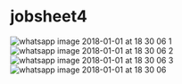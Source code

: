 # jobsheet4



![whatsapp image 2018-01-01 at 18 30 06 1](https://user-images.githubusercontent.com/22139208/34467547-b397ec9a-ef27-11e7-8362-9a84853e6d0c.jpeg)
![whatsapp image 2018-01-01 at 18 30 06 2](https://user-images.githubusercontent.com/22139208/34467548-b3cc8c34-ef27-11e7-8545-3d8ba6a75e72.jpeg)
![whatsapp image 2018-01-01 at 18 30 06 3](https://user-images.githubusercontent.com/22139208/34467549-b402ef40-ef27-11e7-90c8-77f9f23b16ea.jpeg)
![whatsapp image 2018-01-01 at 18 30 06](https://user-images.githubusercontent.com/22139208/34467550-b435e7b0-ef27-11e7-8b78-01d7db2d9560.jpeg)


